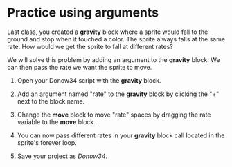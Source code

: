 # Practice using arguments

Last class, you created a **gravity** block where a sprite would fall to the ground and stop when it touched a color. The sprite always falls at the same rate.  How would we get the sprite to fall at different rates?

We will solve this problem by adding an argument to the **gravity** block.  We can then pass the rate we want the sprite to move.

1. Open your Donow34 script with the **gravity** block.

2. Add an argument named "rate" to the **gravity** block by clicking the "+" next to the block name.

3. Change the **move** block to move "rate" spaces by dragging the rate variable to the **move** block.

4. You can now pass different rates in your **gravity** block call located in the sprite's forever loop.

5. Save your project as _Donow34_.
